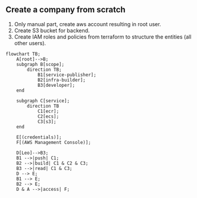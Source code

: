 ## Create a company from scratch
1. Only manual part, create aws account resulting in root user. 
2. Create S3 bucket for backend.
3. Create IAM roles and policies from terraform to structure the entities (all other users).

```mermaid
flowchart TB;
    A[root]-->B;
    subgraph B[scope];
        direction TB;
            B1[service-publisher];
            B2[infra-builder];
            B3[developer];
    end

    subgraph C[service];
        direction TB
            C1[ecr];
            C2[ecs];
            C3[s3];
    end

    E[(credentials)];
    F[(AWS Management Console)];

    D[Leo]-->B3;
    B1 -->|push| C1;
    B2 -->|build| C1 & C2 & C3;
    B3 -->|read| C1 & C3;
    D --> E;
    B1 --> E;
    B2 --> E;
    D & A -->|access| F;
```